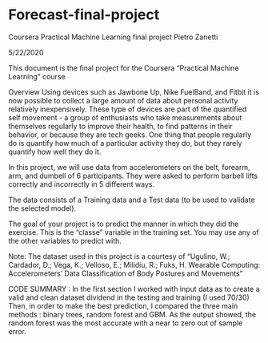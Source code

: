 # Forecast-final-project
Coursera Practical Machine Learning final project
Pietro Zanetti

5/22/2020

This document is the final project for the Coursera “Practical Machine Learning” course

Overview Using devices such as Jawbone Up, Nike FuelBand, and Fitbit it is now possible to collect a large amount of data about personal activity relatively inexpensively. These type of devices are part of the quantified self movement - a group of enthusiasts who take measurements about themselves regularly to improve their health, to find patterns in their behavior, or because they are tech geeks. One thing that people regularly do is quantify how much of a particular activity they do, but they rarely quantify how well they do it.

In this project, we will use data from accelerometers on the belt, forearm, arm, and dumbell of 6 participants. They were asked to perform barbell lifts correctly and incorrectly in 5 different ways.

The data consists of a Training data and a Test data (to be used to validate the selected model).

The goal of your project is to predict the manner in which they did the exercise. This is the “classe” variable in the training set. You may use any of the other variables to predict with.

Note: The dataset used in this project is a courtesy of “Ugulino, W.; Cardador, D.; Vega, K.; Velloso, E.; Milidiu, R.; Fuks, H. Wearable Computing: Accelerometers’ Data Classification of Body Postures and Movements”

CODE SUMMARY : In the first section I worked with input data as to create a valid and clean dataset dividend in the testing and training (I used 70/30) Then, in order to make the best prediction, I compared the three main methods : binary trees, random forest and GBM. As the output showed, the random forest was the most accurate with a near to zero out of sample error.
